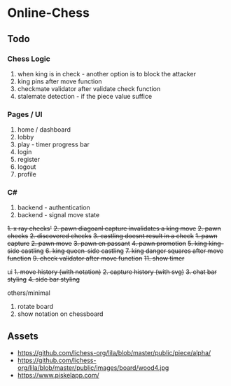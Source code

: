 # Online-Chess

## Todo

### Chess Logic
1. when king is in check - another option is to block the attacker
2. king pins after move function
3. checkmate validator after validate check function
4. stalemate detection - if the piece value suffice

### Pages / UI
1. home / dashboard 
2. lobby 
3. play - timer progress bar  
4. login
5. register
6. logout
7. profile

### C#
1. backend - authentication
2. backend - signal move state

~~1. x ray checks'~~
~~2. pawn diagoanl capture invalidates a king move~~
~~2. pawn checks~~
~~2. discovered checks~~
~~3. castling doesnt result in a check~~ 
~~1. pawn capture~~
~~2. pawn move~~
~~3. pawn en passant~~
~~4. pawn promotion~~
~~5. king king-side castling~~
~~6. king queen-side castling~~
~~7. king danger squares after move function~~
~~9. check validator after move function~~
~~11. show timer~~


ui
~~1. move history (with notation)~~
~~2. capture history (with svg)~~
~~3. chat bar styling~~
~~4. side bar styling~~

others/minimal
1. rotate board
2. show notation on chessboard 

## Assets 
- https://github.com/lichess-org/lila/blob/master/public/piece/alpha/
- https://github.com/lichess-org/lila/blob/master/public/images/board/wood4.jpg
- https://www.piskelapp.com/

